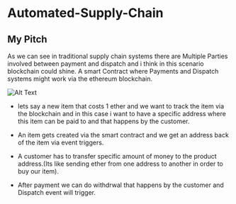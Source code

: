 # Automated-Supply-Chain

## My Pitch
As we can see in traditional supply chain systems there are Multiple Parties involved between payment and dispatch and i think in this scenario blockchain could shine.
A smart Contract where Payments and Dispatch systems might work via the ethereum blockchain.


![Alt Text](https://user-images.githubusercontent.com/42605321/91707142-09800880-eb9d-11ea-9336-0452685f9903.png)

- lets say a new item that costs 1 ether and we want to track the item via the blockchain and in this case i want to have a specific address where this item can be paid to and that happens by the customer.

- An item gets created via the smart contract and we get an address back of the item via event triggers.
- A customer has to transfer specific amount of money to the product address.(Its like sending ether from one address to another in order to buy our item).
- After payment we can do withdrwal that happens by the customer and Dispatch event will trigger.
